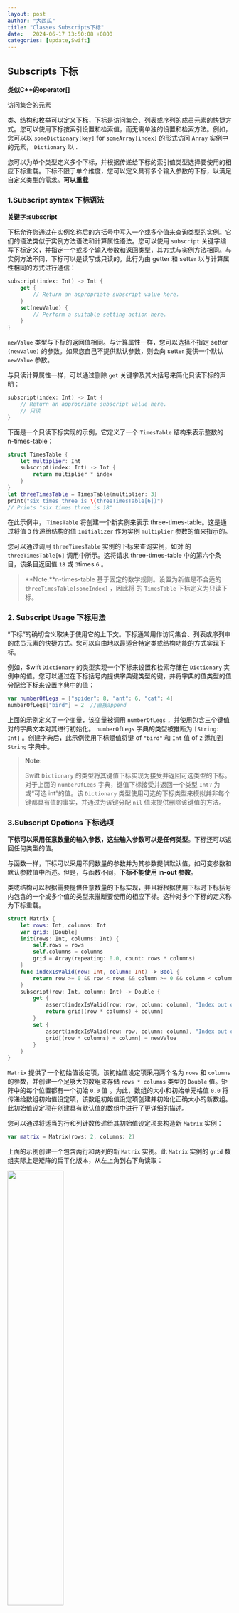 ```yaml
---
layout: post
author: "大西瓜"
title: "Classes Subscripts下标"
date:   2024-06-17 13:50:08 +0800
categories: [update,Swift] 
---
```






## Subscripts 下标

**类似C++的operator[]**

访问集合的元素

类、结构和枚举可以定义下标，下标是访问集合、列表或序列的成员元素的快捷方式。您可以使用下标按索引设置和检索值，而无需单独的设置和检索方法。例如，您可以以 `someDictionary[key]` for `someArray[index]` 的形式访问 `Array` 实例中的元素， `Dictionary` 以 .



您可以为单个类型定义多个下标，并根据传递给下标的索引值类型选择要使用的相应下标重载。下标不限于单个维度，您可以定义具有多个输入参数的下标，以满足自定义类型的需求。**可以重载**



### 1.Subscript syntax 下标语法

**关键字:subscript**

下标允许您通过在实例名称后的方括号中写入一个或多个值来查询类型的实例。它们的语法类似于实例方法语法和计算属性语法。您可以使用 `subscript` 关键字编写下标定义，并指定一个或多个输入参数和返回类型，其方式与实例方法相同。与实例方法不同，下标可以是读写或只读的。此行为由 getter 和 setter 以与计算属性相同的方式进行通信：



```swift
subscript(index: Int) -> Int {
    get {
        // Return an appropriate subscript value here.
    }
    set(newValue) {
        // Perform a suitable setting action here.
    }
}
```

`newValue` 类型与下标的返回值相同。与计算属性一样，您可以选择不指定 setter `(newValue)` 的参数。如果您自己不提供默认参数，则会向 setter 提供一个默认 `newValue` 参数。



与只读计算属性一样，可以通过删除 `get` 关键字及其大括号来简化只读下标的声明：

```swift
subscript(index: Int) -> Int {
    // Return an appropriate subscript value here.
    // 只读
}
```

下面是一个只读下标实现的示例，它定义了一个 `TimesTable` 结构来表示整数的 n-times-table：

```swift
struct TimesTable {
    let multiplier: Int
    subscript(index: Int) -> Int {
        return multiplier * index
    }
}
let threeTimesTable = TimesTable(multiplier: 3)
print("six times three is \(threeTimesTable[6])")
// Prints "six times three is 18"
```

在此示例中， `TimesTable` 将创建一个新实例来表示 three-times-table。这是通过将值 `3` 传递给结构的值 `initializer` 作为实例 `multiplier` 参数的值来指示的。

您可以通过调用 `threeTimesTable` 实例的下标来查询实例，如对 的 `threeTimesTable[6]` 调用中所示。这将请求 three-times-table 中的第六个条目，该条目返回值 `18` 或 `3`times `6` 。



> **Note:**n-times-table 基于固定的数学规则。设置为新值是不合适的 `threeTimesTable[someIndex]` ，因此将 的 `TimesTable` 下标定义为只读下标。



### 2. Subscript Usage 下标用法

“下标”的确切含义取决于使用它的上下文。下标通常用作访问集合、列表或序列中的成员元素的快捷方式。您可以自由地以最适合特定类或结构功能的方式实现下标。

例如，Swift `Dictionary` 的类型实现一个下标来设置和检索存储在 `Dictionary` 实例中的值。您可以通过在下标括号内提供字典键类型的键，并将字典的值类型的值分配给下标来设置字典中的值：

```swift
var numberOfLegs = ["spider": 8, "ant": 6, "cat": 4]
numberOfLegs["bird"] = 2  //直接append
```



上面的示例定义了一个变量，该变量被调用 `numberOfLegs` ，并使用包含三个键值对的字典文本对其进行初始化。 `numberOfLegs` 字典的类型被推断为 `[String: Int]` 。创建字典后，此示例使用下标赋值将键 of `"bird"` 和 `Int` 值 of `2` 添加到 `String` 字典中。



> 
>
> **Note**:
>
> Swift `Dictionary` 的类型将其键值下标实现为接受并返回可选类型的下标。对于上面的 `numberOfLegs` 字典，键值下标接受并返回一个类型 `Int?` 为 或“可选 int”的值。该 `Dictionary` 类型使用可选的下标类型来模拟并非每个键都具有值的事实，并通过为该键分配 `nil` 值来提供删除该键值的方法。



### 3.Subscript Opotions 下标选项

**下标可以采用任意数量的输入参数，这些输入参数可以是任何类型**。下标还可以返回任何类型的值。

与函数一样，下标可以采用不同数量的参数并为其参数提供默认值，如可变参数和默认参数值中所述。但是，与函数不同，**下标不能使用 in-out 参数**。

类或结构可以根据需要提供任意数量的下标实现，并且将根据使用下标时下标括号内包含的一个或多个值的类型来推断要使用的相应下标。这种对多个下标的定义称为下标重载。

```swift
struct Matrix {
    let rows: Int, columns: Int
    var grid: [Double]
    init(rows: Int, columns: Int) {
        self.rows = rows
        self.columns = columns
        grid = Array(repeating: 0.0, count: rows * columns)
    }
    func indexIsValid(row: Int, column: Int) -> Bool {
        return row >= 0 && row < rows && column >= 0 && column < columns
    }
    subscript(row: Int, column: Int) -> Double {
        get {
            assert(indexIsValid(row: row, column: column), "Index out of range") //assert 语法
            return grid[(row * columns) + column]
        }
        set {
            assert(indexIsValid(row: row, column: column), "Index out of range")
            grid[(row * columns) + column] = newValue
        }
    }
}
```

`Matrix` 提供了一个初始值设定项，该初始值设定项采用两个名为 `rows` 和 `columns` 的参数，并创建一个足够大的数组来存储 `rows * columns` 类型的 `Double` 值。矩阵中的每个位置都有一个初始 `0.0` 值 。为此，数组的大小和初始单元格值 `0.0` 将传递给数组初始值设定项，该数组初始值设定项创建并初始化正确大小的新数组。此初始值设定项在创建具有默认值的数组中进行了更详细的描述。

您可以通过将适当的行和列计数传递给其初始值设定项来构造新 `Matrix` 实例：

```swift
var matrix = Matrix(rows: 2, columns: 2)
```

上面的示例创建一个包含两行和两列的新 `Matrix` 实例。此 `Matrix` 实例的 `grid` 数组实际上是矩阵的扁平化版本，从左上角到右下角读取：

<img src="https://docs.swift.org/swift-book/images/org.swift.tspl/subscriptMatrix01@2x.png" style="width:50%">

矩阵中的值可以通过将行和列值传递到下标中来设置，下标用逗号分隔：

```swift
matrix[0, 1] = 1.5
matrix[1, 0] = 3.2
```



这两个语句调用下标的 setter 在矩阵的右上角位置（其中 `row` is `0` 和 `column` is `1` ）和 `3.2`左下角位置（其中 `row` is `1` 和 `column` is `0` ）设置值： `1.5`

<img src="https://docs.swift.org/swift-book/images/org.swift.tspl/subscriptMatrix02@2x.png" style="width:20%">

`Matrix` 下标的 getter 和 setter 都包含一个断言，用于检查下标 `row` 的 和 `column` values 是否有效。为了帮助这些断言， `Matrix` 包括一个名为 `indexIsValid(row:column:)` 的便捷方法，该方法检查请求 `row` 的 和 `column` 是否在矩阵的边界内：

```swift
func indexIsValid(row: Int, column: Int) -> Bool {
    return row >= 0 && row < rows && column >= 0 && column < columns
}
```

如果尝试访问矩阵边界之外的下标，则会触发断言：

```swift
let someValue = matrix[2, 2]
// This triggers an assert, because [2, 2] is outside of the matrix bounds.
```





### 4.Type Subscripts 类型下标

如上所述，实例下标是在特定类型的实例上调用的下标。还可以定义在类型本身上调用的下标。这种下标称为类型下标。您可以通过在 `subscript` 关键字之前写 `static` 入关键字来指示类型下标。类可以改用关键 `class` 字，以允许子类覆盖超类对该下标的实现。下面的示例显示了如何定义和调用类型下标：

```swift
//定义了一个枚举类型 Planet，其原始值类型为 Int。
enum Planet: Int {
    case mercury = 1, venus, earth, mars, jupiter, saturn, uranus, neptune
  
  //静态下标，属于类型的operator[]方法
    static subscript(n: Int) -> Planet {
        return Planet(rawValue: n)!
      	//通过原始值 n 初始化 Planet 枚举成员。rawValue 是 Planet 枚举的一个初始化方法，它返回一个可选的 Planet 值。如果 n 不在有效范围内，这个初始化会返回 nil。! 表示强制解包，这意味着如果 n 的值不在 1 到 8 之间，程序会崩溃。
    }
}
let mars = Planet[4]
print(mars)
```

